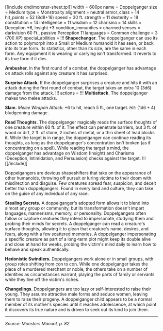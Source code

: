 [[include dnd/monster-sheet.tpl]]
width = 600px
name = Doppelganger
size = Medium
type = Monstrosity
alignment = neutral
armor_class = 14
hit_points = 52 (8d8+16)
speed = 30 ft.
strength = 11
dexterity = 18
constitution = 14
intelligence = 11
wisdom = 12
charisma = 14
skills = Deception +6, Insight +3
condition_immunities = charmed
senses = darkvision 60 Ft., passive Perception 11
languages = Common
challenge = 3 (700 XP)
special_abilities = !!!
**Shapechanger.** The doppelganger can use its action to polymorph into a Small or Medium humanoid it has seen, or back into its true form. Its statistics, other than its size, are the same in each form. Any equipment it is wearing or carrying isn't transformed. It reverts to its true form if it dies.

**Ambusher.** In the first round of a combat, the doppelganger has advantage on attack rolls against any creature it has surprised.

**Surprise Attack.** If the doppelganger surprises a creature and hits it with an attack during the first round of combat, the target takes an extra 10 (3d6) damage from the attack.
!!!
actions = !!!
**Multiattack.** The doppelganger makes two melee attacks.

**Slam.** *Melee Weapon Attack:* +6 to hit, reach 5 ft., one target. *Hit:* (1d6 + 4) bludgeoning damage.

**Read Thoughts.** The doppelganger magically reads the surface thoughts of one creature within 60 ft. of it. The effect can penetrate barriers, but 3 ft. of wood or dirt, 2 ft. of stone, 2 inches of metal, or a thin sheet of lead blocks it. While the target is in range, the doppelganger can continue reading its thoughts, as long as the doppelganger's concentration isn't broken (as if concentrating on a spell). While reading the target's mind, the doppelganger has advantage on Wisdom (Insight) and Charisma (Deception, Intimidation, and Persuasion) checks against the target.
!!!
[[/include]]

Doppelgangers are devious shapeshifters that take on the appearance of other humanoids, throwing off pursuit or luring victims to their doom with misdirection and disguise. Few creatures spread fear, suspicion, and deceit better than doppelgangers. Found in every land and culture, they can take on the guise of any individual of any race. 
 
**Stealing Secrets.** A doppelganger's adopted form allows it to blend into almost any group or community, but its transformation doesn't impart languages, mannerisms, memory, or personality. Doppelgangers often follow or capture creatures they intend to impersonate, studying them and probing their minds for secrets. A doppelganger can read a creature's surface thoughts, allowing it to glean that creature's name, desires, and fears, along with a few scattered memories. A doppelganger impersonating a specific creature as part of a long-term plot might keep its double alive and close at hand for weeks, probing the victim's mind daily to learn how to behave and speak authentically. 
 
**Hedonistic Swindlers.** Doppelgangers work alone or in small groups, with group roles shifting from con to con. While one doppelganger takes the place of a murdered merchant or noble, the others take on a number of identities as circumstances warrant, playing the parts of family or servants while they live off the victim's riches. 
 
**Changelings.** Doppelgangers are too lazy or self-interested to raise their young. They assume attractive male forms and seduce women, leaving them to raise their progeny. A doppelganger child appears to be a normal member of its mother's species until it reaches adolescence, at which point it discovers its true nature and is driven to seek out its kind to join them.

----

*Source: Monsters Manual, p. 82*